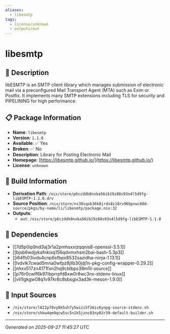 ```yaml
---
aliases:
  - libesmtp
tags:
  - license/unknown
  - outputs/out
---
```


# libesmtp

## 📝 Description

libESMTP is an SMTP client library which manages submission of electronic mail
via a preconfigured Mail Transport Agent (MTA) such as Exim or Postfix.
It implements many SMTP extensions including TLS for security
and PIPELINING for high performance.


## 📋 Package Information

- **Name**: `libesmtp`
- **Version**: `1.1.0`
- **Available**: ✅ Yes
- **Broken**: ✅ No
- **Description**: Library for Posting Electronic Mail
- **Homepage**: [https://libesmtp.github.io/](https://libesmtp.github.io/)
- **License**: `unknown`

## 🔧 Build Information

- **Derivation Path**: `/nix/store/p6czddk8nxka56ib19z88s93n4l5d9fg-libESMTP-1.1.0.drv`
- **Source Position**: `/nix/store/ns30sqxb36k8jrds8z18rv96bpnwc60d-source/pkgs/by-name/li/libesmtp/package.nix:32`
- **Outputs**:
  - `out`:  `/nix/store/p6czddk8nxka56ib19z88s93n4l5d9fg-libESMTP-1.1.0`

## 🔗 Dependencies

- [[7d5p0ip9nd3aj3r1a2pmhsxxizqqnis8-openssl-3.5.1]]
- [[bjsb6wdjykafnkixq156qdvmxhsm2bai-bash-5.3p3]]
- [[i64fh03ivds4cnp6sfbpx8532sazidha-ninja-1.13.1]]
- [[lvdvlk7cwad5mna0wfpz8jllb30jdj1n-pkg-config-wrapper-0.29.2]]
- [[nhxv517zn4171fxn2hq9cblbps38m1il-source]]
- [[p76r0cwlf6k97ibprrpfd8xw0r8wc3nx-stdenv-linux]]
- [[vil1lgkgw08q1v97kr8c8sbsgix3ad3k-meson-1.9.0]]

## 📁 Input Sources

- `/nix/store/l622p70vy8k5sh7y5wizi5f2mic6ynpg-source-stdenv.sh`
- `/nix/store/shkw4qm9qcw5sc5n1k5jznc83ny02r39-default-builder.sh`

---
*Generated on 2025-09-27 11:45:27 UTC*
